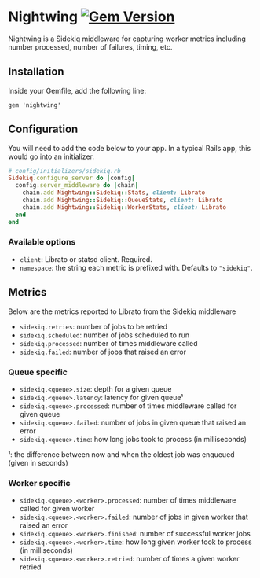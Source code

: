 # Nightwing [![Gem Version](https://badge.fury.io/rb/nightwing.svg)](https://badge.fury.io/rb/nightwing)

Nightwing is a Sidekiq middleware for capturing worker metrics including number processed, number of failures, timing, etc.

## Installation

Inside your Gemfile, add the following line:

```Gemfile
gem 'nightwing'
```

## Configuration

You will need to add the code below to your app. In a typical Rails app, this would go into an initializer.

```ruby
# config/initializers/sidekiq.rb
Sidekiq.configure_server do |config|
  config.server_middleware do |chain|
    chain.add Nightwing::Sidekiq::Stats, client: Librato
    chain.add Nightwing::Sidekiq::QueueStats, client: Librato
    chain.add Nightwing::Sidekiq::WorkerStats, client: Librato
  end
end
```

### Available options

- `client`: Librato or statsd client. Required.
- `namespace`: the string each metric is prefixed with. Defaults to `"sidekiq"`.

## Metrics

Below are the metrics reported to Librato from the Sidekiq middleware

- `sidekiq.retries`: number of jobs to be retried
- `sidekiq.scheduled`: number of jobs scheduled to run
- `sidekiq.processed`: number of times middleware called
- `sidekiq.failed`: number of jobs that raised an error

### Queue specific

- `sidekiq.<queue>.size`: depth for a given queue
- `sidekiq.<queue>.latency`: latency for given queue¹
- `sidekiq.<queue>.processed`: number of times middleware called for given queue
- `sidekiq.<queue>.failed`: number of jobs in given queue that raised an error
- `sidekiq.<queue>.time`: how long jobs took to process (in milliseconds)

¹: the difference between now and when the oldest job was enqueued (given in seconds)

### Worker specific

- `sidekiq.<queue>.<worker>.processed`: number of times middleware called for given worker
- `sidekiq.<queue>.<worker>.failed`: number of jobs in given worker that raised an error
- `sidekiq.<queue>.<worker>.finished`: number of successful worker jobs
- `sidekiq.<queue>.<worker>.time`: how long given worker took to process (in milliseconds)
- `sidekiq.<queue>.<worker>.retried`: number of times a given worker retried
